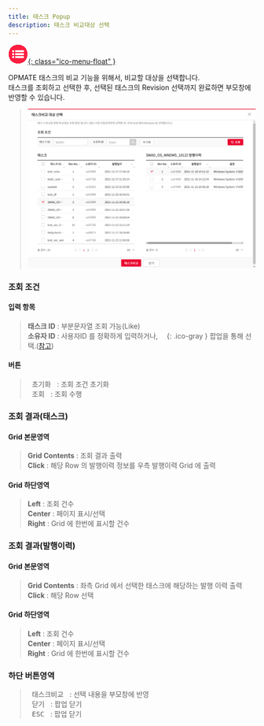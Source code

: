 ```yaml
---
title: 태스크 Popup
description: 태스크 비교대상 선택
---
```


<link rel="stylesheet" type="text/css" href="css/opme.css">

<!-- Defined -->
[popup-task-hst]: img/popup-task-hst.png
[ico-search]: img/icon/ico-search.png
[popup-user]: PopupUser.md

<!-- Floating Menu -->
[menu]: index.html "목차"
[ico-menu]: img/icon/ico-menu.png
[![목차][ico-menu]{: class="ico-menu-float" }][menu]


OPMATE 태스크의 비교 기능을 위해서, 비교할 대상을 선택합니다.  
태스크를 조회하고 선택한 후, 선택된 태스크의 Revision 선택까지 완료하면 부모창에 반영할 수 있습니다.


> ![태스크비교대상선택][popup-task-hst]

### 조회 조건

#### 입력 항목
> **태스크 ID** : 부분문자열 조회 가능(Like)  
> **소유자 ID** : 사용자ID 를 정확하게 입력하거나, ![소유자 조회][ico-search]{: .ico-gray } 팝업을 통해 선택.([참고][popup-user])  

#### 버튼
> <kbd class="btn-gray">&nbsp;초기화&nbsp;</kbd> : 조회 조건 초기화  
> <kbd class="btn-red">&nbsp;조회&nbsp;</kbd> : 조회 수행  
 
### 조회 결과(태스크)

#### Grid 본문영역
> **Grid Contents** : 조회 결과 출력  
> **Click** : 해당 Row 의 발행이력 정보를 우측 발행이력 Grid 에 출력  
 
#### Grid 하단영역
> **Left** : 조회 건수  
> **Center** : 페이지 표시/선택  
> **Right** : Grid 에 한번에 표시할 건수  

### 조회 결과(발행이력)

#### Grid 본문영역
> **Grid Contents** : 좌측 Grid 에서 선택한 태스크에 해당하는 발행 이력 출력  
> **Click** : 해당 Row 선택  

#### Grid 하단영역
> **Left** : 조회 건수  
> **Center** : 페이지 표시/선택  
> **Right** : Grid 에 한번에 표시할 건수  

### 하단 버튼영역
> <kbd class="btn-red">&nbsp;태스크비교&nbsp;</kbd> : 선택 내용을 부모창에 반영  
> <kbd class="btn-gray">&nbsp;닫기&nbsp;</kbd> : 팝업 닫기  
> <kbd class="btn-gray">&nbsp;ESC&nbsp;</kbd> : 팝업 닫기  
 